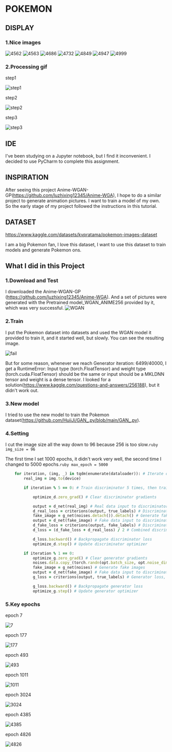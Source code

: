 # POKEMON
## DISPLAY
### 1.Nice images
![4562](https://github.com/Yyyoung6699/Coding3_pokemon/raw/main/Nice%20images/4562.png "4562")
![4563](https://github.com/Yyyoung6699/Coding3_pokemon/raw/main/Nice%20images/4563.png "4563")
![4686](https://github.com/Yyyoung6699/Coding3_pokemon/raw/main/Nice%20images/4686.png "4686")
![4732](https://github.com/Yyyoung6699/Coding3_pokemon/raw/main/Nice%20images/4732.png "4732")
![4849](https://github.com/Yyyoung6699/Coding3_pokemon/raw/main/Nice%20images/4849.png "4849")
![4947](https://github.com/Yyyoung6699/Coding3_pokemon/raw/main/Nice%20images/4947.png "4947")
![4999](https://github.com/Yyyoung6699/Coding3_pokemon/raw/main/Nice%20images/4999.png "4999")
### 2.Processing gif
step1

![step1](https://github.com/Yyyoung6699/Coding3_pokemon/raw/main/gif/step1.gif "step1")

step2

![step2](https://github.com/Yyyoung6699/Coding3_pokemon/raw/main/gif/step2.gif "step2")

step3

![step3](https://github.com/Yyyoung6699/Coding3_pokemon/raw/main/gif/step3.gif "step3")
## IDE
I've been studying on a Jupyter notebook, but I find it inconvenient. I decided to use PyCharm to complete this assignment.

## INSPIRATION
After seeing this project Anime-WGAN-GP(https://github.com/luzhixing12345/Anime-WGA), I hope to do a similar project to generate animation pictures. I want to train a model of my own. So the early stage of my project followed the instructions in this tutorial.

## DATASET
https://www.kaggle.com/datasets/kvpratama/pokemon-images-dataset

I am a big Pokemon fan, I love this dataset, I want to use this dataset to train models and generate Pokemon ons.

## What I did in this Project
### 1.Download and Test
I downloaded the Anime-WGAN-GP (https://github.com/luzhixing12345/Anime-WGA). And a set of pictures were generated with the Pretrained model_WGAN_ANIME256 provided by it, which was very successful.
![WGAN](https://github.com/Yyyoung6699/Coding3_pokemon/raw/main/Nice%20images/WGAN.png "WGAN")
### 2.Train
I put the Pokemon dataset into datasets and used the WGAN model it provided to train it, and it started well, but slowly. You can see the resulting image. 

![fail](https://github.com/Yyyoung6699/Coding3_pokemon/raw/main/Nice%20images/fail.png "fail")

But for some reason, whenever we reach Generator iteration: 6499/40000, I get a RuntimeError: Input type (torch.FloatTensor) and weight type (torch.cuda.FloatTensor) should be the same or input should be a MKLDNN  tensor and weight is a dense tensor. I looked for a solution(https://www.kaggle.com/questions-and-answers/256188), but it didn't work out. 
### 3.New model
I tried to use the new model to train the Pokemon dataset(https://github.com/HuiiJi/GAN_.py/blob/main/GAN_.py).
### 4.Setting
I cut the image size all the way down to 96 because 256 is too slow.```ruby img_size = 96```

The first time I set 1000 epochs, it didn't work very well, the second time I changed to 5000 epochs.```ruby max_epoch = 5000```
```ruby
    for iteration, (img, _) in tqdm(enumerate(dataloader)): # Iterate over the dataset
        real_img = img.to(device)

        if iteration % 5 == 0: # Train discriminator 5 times, then train generator 1 time

            optimize_d.zero_grad() # Clear discriminator gradients

            output = d_net(real_img) # Real data input to discriminator
            d_real_loss = criterions(output, true_labels) # Discriminator loss for real images with label 1
            fake_image = g_net(noises.detach()).detach() # Generate fake images using the generator
            output = d_net(fake_image) # Fake data input to discriminator
            d_fake_loss = criterions(output, fake_labels) # Discriminator loss for fake images with label 0
            d_loss = (d_fake_loss + d_real_loss) / 2 # Combined discriminator loss

            d_loss.backward() # Backpropagate discriminator loss
            optimize_d.step() # Update discriminator optimizer

        if iteration % 1 == 0:
            optimize_g.zero_grad() # Clear generator gradients
            noises.data.copy_(torch.randn(opt.batch_size, opt.noise_dim, 1, 1)) # Copy noise data for generator input
            fake_image = g_net(noises) # Generate fake images
            output = d_net(fake_image) # Fake data input to discriminator
            g_loss = criterions(output, true_labels) # Generator loss, aiming to generate images classified as real

            g_loss.backward() # Backpropagate generator loss
            optimize_g.step() # Update generator optimizer
```            
### 5.Key epochs
epoch 7

![7](https://github.com/Yyyoung6699/Coding3_pokemon/blob/main/Processing/7.png "7")

epoch 177

![177](https://github.com/Yyyoung6699/Coding3_pokemon/blob/main/Processing/177.png "177")

epoch 493

![493](https://github.com/Yyyoung6699/Coding3_pokemon/blob/main/Processing/493.png "493")

epoch 1011

![1011](https://github.com/Yyyoung6699/Coding3_pokemon/blob/main/Processing/1011.png "1011")

epoch 3024

![3024](https://github.com/Yyyoung6699/Coding3_pokemon/blob/main/Processing/3024.png "3024")

epoch 4385

![4385](https://github.com/Yyyoung6699/Coding3_pokemon/blob/main/Processing/4385.png "4385")

epoch 4826

![4826](https://github.com/Yyyoung6699/Coding3_pokemon/blob/main/Processing/4826.png "4826")
